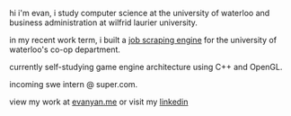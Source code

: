 hi i'm evan, i study computer science at the university of waterloo and business administration at wilfrid laurier university.

in my recent work term, i built a <a href="https://news.microsoft.com/source/canada/2025/03/04/meet-jada-the-ai-assistant-expanding-job-opportunities-for-university-of-waterloo-students/?msockid=11ce037cb0666837070e160fb1a66904">job scraping engine</a> for the university of waterloo's co-op department.

currently self-studying game engine architecture using C++ and OpenGL.

incoming swe intern @ super.com.

view my work at <a href="https://evanyan.me/">evanyan.me</a> or visit my <a href="https://www.linkedin.com/in/yanevan/">linkedin</a>

